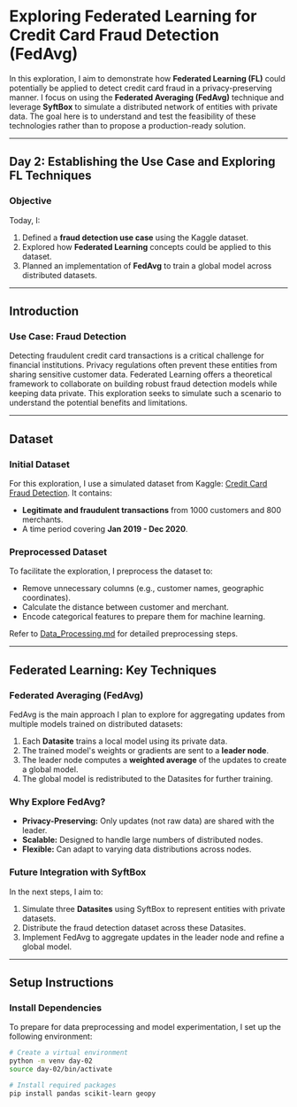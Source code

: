# Exploring Federated Learning for Credit Card Fraud Detection (FedAvg)

In this exploration, I aim to demonstrate how **Federated Learning (FL)** could potentially be applied to detect credit card fraud in a privacy-preserving manner. I focus on using the **Federated Averaging (FedAvg)** technique and leverage **SyftBox** to simulate a distributed network of entities with private data. The goal here is to understand and test the feasibility of these technologies rather than to propose a production-ready solution.

---

## **Day 2: Establishing the Use Case and Exploring FL Techniques**

### **Objective**
Today, I:
1. Defined a **fraud detection use case** using the Kaggle dataset.
2. Explored how **Federated Learning** concepts could be applied to this dataset.
3. Planned an implementation of **FedAvg** to train a global model across distributed datasets.

---

## **Introduction**

### **Use Case: Fraud Detection**
Detecting fraudulent credit card transactions is a critical challenge for financial institutions. Privacy regulations often prevent these entities from sharing sensitive customer data. Federated Learning offers a theoretical framework to collaborate on building robust fraud detection models while keeping data private. This exploration seeks to simulate such a scenario to understand the potential benefits and limitations.

---

## **Dataset**

### **Initial Dataset**
For this exploration, I use a simulated dataset from Kaggle: [Credit Card Fraud Detection](https://www.kaggle.com/datasets/kartik2112/fraud-detection). It contains:
- **Legitimate and fraudulent transactions** from 1000 customers and 800 merchants.
- A time period covering **Jan 2019 - Dec 2020**.

### **Preprocessed Dataset**
To facilitate the exploration, I preprocess the dataset to:
- Remove unnecessary columns (e.g., customer names, geographic coordinates).
- Calculate the distance between customer and merchant.
- Encode categorical features to prepare them for machine learning.

Refer to [Data_Processing.md](Data_Processing.md) for detailed preprocessing steps.

---

## **Federated Learning: Key Techniques**

### **Federated Averaging (FedAvg)**
FedAvg is the main approach I plan to explore for aggregating updates from multiple models trained on distributed datasets:
1. Each **Datasite** trains a local model using its private data.
2. The trained model's weights or gradients are sent to a **leader node**.
3. The leader node computes a **weighted average** of the updates to create a global model.
4. The global model is redistributed to the Datasites for further training.

### **Why Explore FedAvg?**
- **Privacy-Preserving:** Only updates (not raw data) are shared with the leader.
- **Scalable:** Designed to handle large numbers of distributed nodes.
- **Flexible:** Can adapt to varying data distributions across nodes.

### **Future Integration with SyftBox**
In the next steps, I aim to:
1. Simulate three **Datasites** using SyftBox to represent entities with private datasets.
2. Distribute the fraud detection dataset across these Datasites.
3. Implement FedAvg to aggregate updates in the leader node and refine a global model.

---

## **Setup Instructions**

### **Install Dependencies**
To prepare for data preprocessing and model experimentation, I set up the following environment:
```bash
# Create a virtual environment
python -m venv day-02
source day-02/bin/activate

# Install required packages
pip install pandas scikit-learn geopy
```
